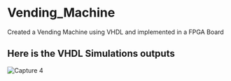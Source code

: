 # Vending_Machine
Created a Vending Machine using VHDL and implemented in a FPGA Board

## Here is the VHDL Simulations outputs 
![Capture 4](https://user-images.githubusercontent.com/50877825/147135488-4f7b0f05-7fd9-4202-88a3-484bef3ea8b3.PNG)
